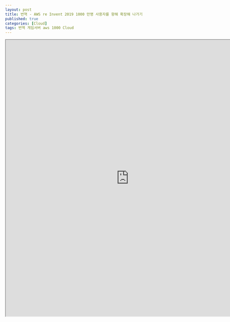 ```yaml
---
layout: post
title: 번역 - AWS re Invent 2019 1000 만명 사용자를 향해 확장해 나가기
published: true
categories: [Cloud]
tags: 번역 게임서버 aws 1000 Cloud
---
```

<iframe width="800" height="900" src="https://docs.google.com/document/d/e/2PACX-1vSFA9dYfjLbliaVyOYldMj2ozZTL6jA-JFUoAqb2-iXs5htNV1V4gaUX3N5cfgfgRjfyj6XoizTCF4R/pub?embedded=true"></iframe>  